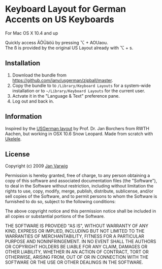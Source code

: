 Keyboard Layout for German Accents on US Keyboards
==================================================

For Mac OS X 10.4 and up

Quickly access ÄÖÜäöü by pressing ⌥ + AOUaou.  
The ß is provided by the original US Layout already with ⌥ + s.


Installation
------------

1. Download the bundle from <https://github.com/janv/usgerman/zipball/master>.
2. Copy the bundle to to `/Library/Keyboard Layouts` for a system-wide installation
   or to `~/Library/Keyboard Layouts` for the current user.
3. Actvate it in the "Language & Text" preference pane.
4. Log out and back in.

Information
-----------

Inspired by the [USGerman layout](http://hci.rwth-aachen.de/USGermanKeyboard)
by Prof. Dr. Jan Borchers from RWTH Aachen, but working in OSX 10.6 Snow
Leopard. Made from scratch with [Ukelele](http://scripts.sil.org/Ukelele).

License
-------

Copyright (c) 2009 [Jan Varwig](https://jan.varwig.org/)

Permission is hereby granted, free of charge, to any person obtaining a copy
of this software and associated documentation files (the "Software"), to deal
in the Software without restriction, including without limitation the rights
to use, copy, modify, merge, publish, distribute, sublicense, and/or sell
copies of the Software, and to permit persons to whom the Software is
furnished to do so, subject to the following conditions:

The above copyright notice and this permission notice shall be included in
all copies or substantial portions of the Software.

THE SOFTWARE IS PROVIDED "AS IS", WITHOUT WARRANTY OF ANY KIND, EXPRESS OR
IMPLIED, INCLUDING BUT NOT LIMITED TO THE WARRANTIES OF MERCHANTABILITY,
FITNESS FOR A PARTICULAR PURPOSE AND NONINFRINGEMENT. IN NO EVENT SHALL THE
AUTHORS OR COPYRIGHT HOLDERS BE LIABLE FOR ANY CLAIM, DAMAGES OR OTHER
LIABILITY, WHETHER IN AN ACTION OF CONTRACT, TORT OR OTHERWISE, ARISING FROM,
OUT OF OR IN CONNECTION WITH THE SOFTWARE OR THE USE OR OTHER DEALINGS IN
THE SOFTWARE.
